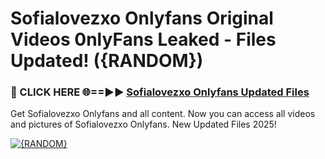 # Sofialovezxo Onlyfans Original Videos 0nlyFans Leaked - Files Updated! ({RANDOM})

<h3>🔴 CLICK HERE 🌐==►► <a href="https://betterlinks.top/A2PfLJ" rel="nofollow">Sofialovezxo Onlyfans Updated Files</a></h3>

Get Sofialovezxo Onlyfans and all content. Now you can access all videos and pictures of Sofialovezxo Onlyfans. New Updated Files 2025!

[![{RANDOM}](https://i.imgur.com/ppqm5kG.gif)](https://betterlinks.top/A2PfLJ)